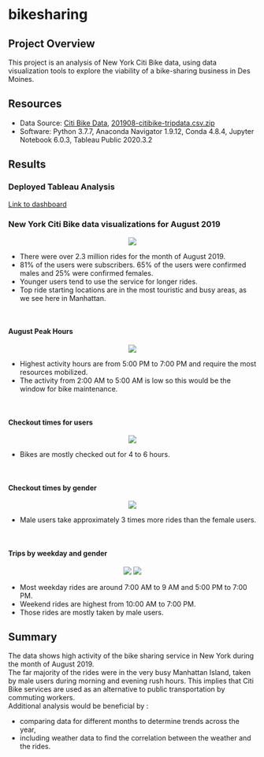 # bikesharing

## Project Overview
This project is an analysis of New York Citi Bike data, using data visualization tools to explore the viability of a bike-sharing business in Des Moines.

## Resources
- Data Source: [Citi Bike Data](https://www.citibikenyc.com/system-data), [201908-citibike-tripdata.csv.zip](https://s3.amazonaws.com/tripdata/201908-citibike-tripdata.csv.zip)
- Software: Python 3.7.7, Anaconda Navigator 1.9.12, Conda 4.8.4, Jupyter Notebook 6.0.3, Tableau Public 2020.3.2

## Results

### Deployed Tableau Analysis
[Link to dashboard](https://public.tableau.com/views/NYCCitiBikeAnalysis_16040907256420/Story1?:language=en&:display_count=y&publish=yes&:origin=viz_share_link)

### New York Citi Bike data visualizations for August 2019

<p align="center">
    <img src="https://user-images.githubusercontent.com/68669675/97826309-e77f3100-1c86-11eb-8503-e40691cd6fe0.png"> 
</p>

- There were over 2.3 million rides for the month of August 2019.
- 81% of the users were subscribers. 65% of the users were confirmed males and 25% were confirmed females.
- Younger users tend to use the service for longer rides.
- Top ride starting locations are in the most touristic and busy areas, as we see here in Manhattan.

<br>

#### August Peak Hours
<p align="center">
    <img src="https://user-images.githubusercontent.com/68669675/97826311-e8b05e00-1c86-11eb-8240-ab05bc3cb61f.png"> 
</p>

- Highest activity hours are from 5:00 PM to 7:00 PM and require the most resources mobilized.
- The activity from 2:00 AM to 5:00 AM is low so this would be the window for bike maintenance.

<br>

#### Checkout times for users
<p align="center">
    <img src="https://user-images.githubusercontent.com/68669675/97828088-b7865c80-1c8b-11eb-9c03-91ad942a6daa.png"> 
</p>

- Bikes are mostly checked out for 4 to 6 hours.

<br>

#### Checkout times by gender
<p align="center">
    <img src="https://user-images.githubusercontent.com/68669675/97828090-b8b78980-1c8b-11eb-947f-87486da03b73.png"> 
</p>

- Male users take approximately 3 times more rides than the female users.

<br>

#### Trips by weekday and gender
<p align="center">
    <img src="https://user-images.githubusercontent.com/68669675/97826316-e9e18b00-1c86-11eb-814c-b558ed34335d.png">
    <img src="https://user-images.githubusercontent.com/68669675/97826317-e9e18b00-1c86-11eb-9559-f06b93418b58.png">
</p>

- Most weekday rides are around 7:00 AM to 9 AM and 5:00 PM to 7:00 PM.
- Weekend rides are highest from 10:00 AM to 7:00 PM.
- Those rides are mostly taken by male users.


## Summary
The data shows high activity of the bike sharing service in New York during the month of August 2019.\
The far majority of the rides were in the very busy Manhattan Island, taken by male users during morning and evening rush hours. This implies that Citi Bike services are used as an alternative to public transportation by commuting workers.\
Additional analysis would be beneficial by :
- comparing data for different months to determine trends across the year,
- including weather data to find the correlation between the weather and the rides. 

